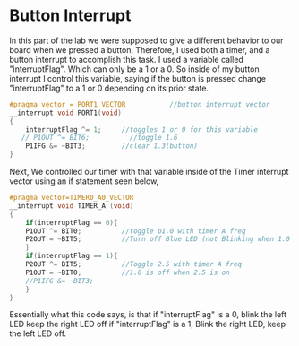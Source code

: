 # Button Interrupt

In this part of the lab we were supposed to give a different behavior to our board when we pressed a button. Therefore, I used both a timer, and a button interrupt to accomplish this task. I used a variable called "interruptFlag". Which can only be a 1 or a 0. So inside of my button interrupt I control this variable, saying if the button is pressed change "interruptFlag" to a 1 or 0 depending on its prior state.

```c
#pragma vector = PORT1_VECTOR           //button interrupt vector
__interrupt void PORT1(void)
{
    interruptFlag ^= 1;     //toggles 1 or 0 for this variable
   // P1OUT ^= BIT6;          //toggle 1.6
    P1IFG &= ~BIT3;         //clear 1.3(button)
}
```

Next, We controlled our timer with that variable inside of the Timer interrupt vector using an if statement seen below,
```c
#pragma vector=TIMER0_A0_VECTOR
__interrupt void TIMER_A (void)
{
    if(interruptFlag == 0){
    P1OUT ^= BIT0;          //toggle p1.0 with timer A freq
    P2OUT = ~BIT5;          //Turn off Blue LED (not Blinking when 1.0 is)
    }
    if(interruptFlag == 1){
    P2OUT ^= BIT5;          //Toggle 2.5 with timer A freq
    P1OUT = ~BIT0;          //1.0 is off when 2.5 is on
    //P1IFG &= ~BIT3;
    }
}
```
Essentially what this code says, is that if "interruptFlag" is a 0, blink the left LED keep the right LED off
if "interruptFlag" is a 1, Blink the right LED, keep the left LED off.